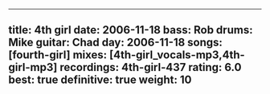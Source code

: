 
---
title: 4th girl
date: 2006-11-18
bass:	Rob
drums:	Mike
guitar:	Chad
day: 2006-11-18
songs: [fourth-girl]
mixes: [4th-girl_vocals-mp3,4th-girl-mp3]
recordings: 4th-girl-437
rating: 6.0
best: true
definitive: true
weight: 10
---
